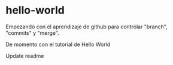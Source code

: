 # hello-world

Empezando con el aprendizaje de github para controlar "branch", "commits" y "merge".

De momento con el tutorial de Hello World

Update readme
